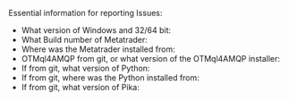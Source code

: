 Essential information for reporting Issues:
* What version of Windows and 32/64 bit:
* What Build number of Metatrader:
* Where was the Metatrader installed from:
* OTMql4AMQP from git, or what version of the OTMql4AMQP installer:
* If from git, what version of Python:
* If from git, where was the Python installed from:
* If from git, what version of Pika:
